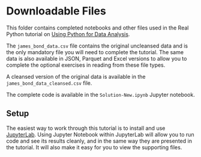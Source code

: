 # Downloadable Files

This folder contains completed notebooks and other files used in the Real Python tutorial on [Using Python for Data Analysis](https://realpython.com/using-python-for-data-analysis/). 

The `james_bond_data.csv` file contains the original uncleansed data and is the only mandatory file you will need to complete the tutorial. The same data is also available in JSON, Parquet and Excel versions to allow you to complete the optional exercises in reading from these file types.

A cleansed version of the original data is available in the `james_bond_data_cleansed.csv` file.
 
The complete code is available in the `Solution-New.ipynb` Jupyter notebook.

## Setup

The easiest way to work through this tutorial is to install and use [JupyterLab](https://realpython.com/using-jupyterlab/). Using Jupyter Notebook within JupyterLab will allow you to run code and see its results cleanly, and in the same way they are presented in the tutorial.  It will also make it easy for you to view the supporting files. 
 


